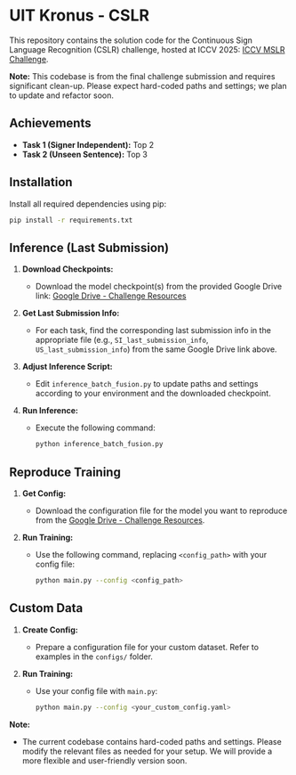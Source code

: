 # UIT Kronus - CSLR

This repository contains the solution code for the Continuous Sign Language Recognition (CSLR) challenge, hosted at ICCV 2025: [ICCV MSLR Challenge](https://iccv-mslr-2025.github.io/MSLR/).

**Note:** This codebase is from the final challenge submission and requires significant clean-up. Please expect hard-coded paths and settings; we plan to update and refactor soon.

## Achievements
- **Task 1 (Signer Independent):** Top 2
- **Task 2 (Unseen Sentence):** Top 3

## Installation
Install all required dependencies using pip:

```bash
pip install -r requirements.txt
```

## Inference (Last Submission)

1. **Download Checkpoints:**
   - Download the model checkpoint(s) from the provided Google Drive link: [Google Drive - Challenge Resources](https://drive.google.com/drive/folders/1EMjx0MYVghyJSPlEqKaahomhDNjMm3dM?usp=sharing)

2. **Get Last Submission Info:**
   - For each task, find the corresponding last submission info in the appropriate file (e.g., `SI_last_submission_info`, `US_last_submission_info`) from the same Google Drive link above.

3. **Adjust Inference Script:**
   - Edit `inference_batch_fusion.py` to update paths and settings according to your environment and the downloaded checkpoint.

4. **Run Inference:**
   - Execute the following command:
     ```bash
     python inference_batch_fusion.py
     ```

## Reproduce Training

1. **Get Config:**
   - Download the configuration file for the model you want to reproduce from the [Google Drive - Challenge Resources](https://drive.google.com/drive/folders/1EMjx0MYVghyJSPlEqKaahomhDNjMm3dM?usp=sharing).

2. **Run Training:**
   - Use the following command, replacing `<config_path>` with your config file:
     ```bash
     python main.py --config <config_path>
     ```

## Custom Data

1. **Create Config:**
   - Prepare a configuration file for your custom dataset. Refer to examples in the `configs/` folder.

2. **Run Training:**
   - Use your config file with `main.py`:
     ```bash
     python main.py --config <your_custom_config.yaml>
     ```

**Note:**
- The current codebase contains hard-coded paths and settings. Please modify the relevant files as needed for your setup. We will provide a more flexible and user-friendly version soon.